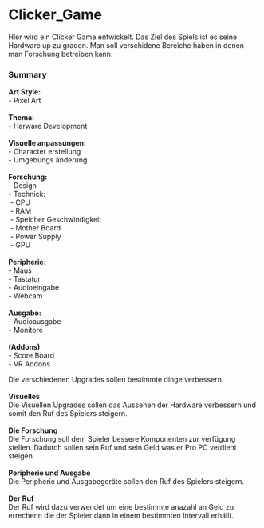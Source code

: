 # Clicker_Game
<p>Hier wird ein Clicker Game entwickelt. Das Ziel des Spiels ist es seine Hardware up zu graden. Man soll verschidene Bereiche haben in denen man Forschung betreiben kann.</p>

<h3>Summary</h3>
<p>
  <b>Art Style:</b><br>
  - Pixel Art<br>
  <br>
  <b>Thema:</b><br>
  - Harware Development<br>
  <br>
  <b>Visuelle anpassungen:</b><br>
  - Character erstellung<br>
  - Umgebungs änderung<br>
  <br>
  <b>Forschung:</b><br>
  - Design<br>
  - Technick:<br>
  &nbsp;- CPU<br>
  &nbsp;- RAM<br>
  &nbsp;- Speicher Geschwindigkeit<br>
  &nbsp;- Mother Board<br>
  &nbsp;- Power Supply<br>
  &nbsp;- GPU<br>
  <br>
  <b>Peripherie:</b><br>
  - Maus<br>
  - Tastatur<br>
  - Audioeingabe<br>
  - Webcam<br>
  <br>
  <b>Ausgabe:</b><br>
  - Audioausgabe<br>
  - Monitore<br>
  <br>
  <b>(Addons)</b><br>
  - Score Board<br>
  - VR Addons
</p>
<p>
  Die verschiedenen Upgrades sollen bestimmte dinge verbessern.<br><br>
  <b>Visuelles</b><br>
  Die Visuellen Upgrades sollen das Aussehen der Hardware verbessern und somit den Ruf des Spielers steigern.<br>
  <br>
  <b>Die Forschung</b><br>
  Die Forschung soll dem Spieler bessere Komponenten zur verfügung stellen. Dadurch sollen sein Ruf und sein Geld was er Pro PC verdient steigen.<br>
  <br>
  <b>Peripherie und Ausgabe</b><br>
  Die Peripherie und Ausgabegeräte sollen den Ruf des Spielers steigern.<br>
  <br>
  <b>Der Ruf</b><br>
  Der Ruf wird dazu verwendet um eine bestimmte anazahl an Geld zu errechenn die der Spieler dann in einem bestimmten Intervall erhällt.<br>
  </p>
